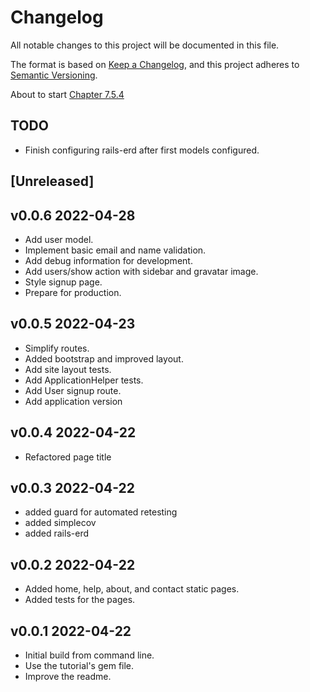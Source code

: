 # Changelog

All notable changes to this project will be documented in this file.

The format is based on [Keep a Changelog](https://keepachangelog.com/en/1.0.0/),
and this project adheres to [Semantic Versioning](https://semver.org/spec/v2.0.0.html).

About to start [Chapter 7.5.4](https://www.learnenough.com/ruby-on-rails-7th-edition-tutorial/sign_up#sec-production_deployment)

## TODO

- Finish configuring rails-erd after first models configured.

## [Unreleased]

## v0.0.6 2022-04-28

- Add user model.
- Implement basic email and name validation.
- Add debug information for development.
- Add users/show action with sidebar and gravatar image.
- Style signup page.
- Prepare for production.

## v0.0.5 2022-04-23

- Simplify routes.
- Added bootstrap and improved layout.
- Add site layout tests.
- Add ApplicationHelper tests.
- Add User signup route.
- Add application version

## v0.0.4 2022-04-22

- Refactored page title

## v0.0.3 2022-04-22

- added guard for automated retesting
- added simplecov
- added rails-erd

## v0.0.2 2022-04-22

- Added home, help, about, and contact static pages.
- Added tests for the pages.

## v0.0.1 2022-04-22

- Initial build from command line.
- Use the tutorial's gem file.
- Improve the readme.

